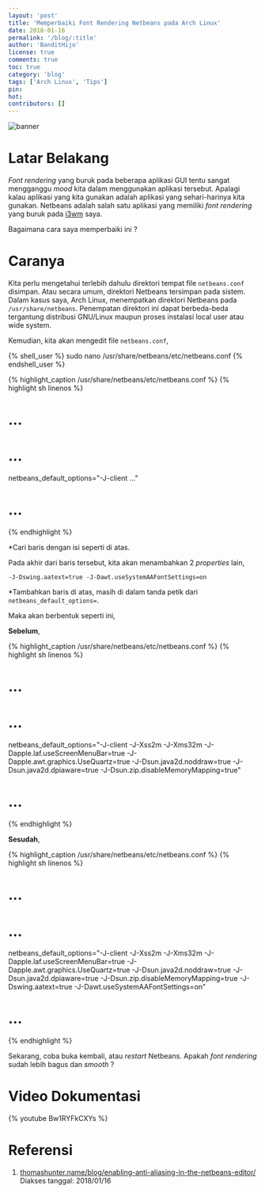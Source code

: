 ```yaml
---
layout: 'post'
title: 'Memperbaiki Font Rendering Netbeans pada Arch Linux'
date: 2018-01-16
permalink: '/blog/:title'
author: 'BanditHijo'
license: true
comments: true
toc: true
category: 'blog'
tags: ['Arch Linux', 'Tips']
pin:
hot:
contributors: []
---
```


<img class="post-body-img" src="{{ site.lazyload.logo_blank_banner }}" data-echo="https://4.bp.blogspot.com/-t8rFinLgSyM/WmCaNEg1ffI/AAAAAAAAG5Y/MteYia1GKyg3j6SGVMOAxT7slgPeX84YwCLcBGAs/s1600/Default%2BHeader%2BTemplate%2BPost%2B2X.png" onerror="imgError(this);" alt="banner">

# Latar Belakang
_Font rendering_ yang buruk pada beberapa aplikasi GUI tentu sangat mengganggu _mood_ kita dalam menggunakan aplikasi tersebut. Apalagi kalau aplikasi yang kita gunakan adalah aplikasi yang sehari-harinya kita gunakan.  Netbeans adalah salah satu aplikasi yang memiliki _font rendering_ yang buruk pada [i3wm](https://wiki.archlinux.org/index.php/I3) saya.

Bagaimana cara saya memperbaiki ini ?


# Caranya
Kita perlu mengetahui terlebih dahulu direktori tempat file `netbeans.conf` disimpan. Atau secara umum, direktori Netbeans tersimpan pada sistem. Dalam kasus saya, Arch Linux, menempatkan direktori Netbeans pada `/usr/share/netbeans`. Penempatan direktori ini dapat berbeda-beda tergantung distribusi GNU/Linux maupun proses instalasi local user atau wide system.

Kemudian, kita akan mengedit file `netbeans.conf`,

{% shell_user %}
sudo nano /usr/share/netbeans/etc/netbeans.conf
{% endshell_user %}

{% highlight_caption /usr/share/netbeans/etc/netbeans.conf %}
{% highlight sh linenos %}
# ...
# ...
netbeans_default_options="-J-client ..."
# ...
{% endhighlight %}

\*Cari baris dengan isi seperti di atas.

Pada akhir dari baris tersebut, kita akan menambahkan 2 _properties_ lain,

```
-J-Dswing.aatext=true -J-Dawt.useSystemAAFontSettings=on
```

\*Tambahkan baris di atas, masih di dalam tanda petik dari `netbeans_default_options=`.

Maka akan berbentuk seperti ini,

**Sebelum**,

{% highlight_caption /usr/share/netbeans/etc/netbeans.conf %}
{% highlight sh linenos %}
# ...
# ...
netbeans_default_options="-J-client -J-Xss2m -J-Xms32m -J-Dapple.laf.useScreenMenuBar=true -J-Dapple.awt.graphics.UseQuartz=true -J-Dsun.java2d.noddraw=true -J-Dsun.java2d.dpiaware=true -J-Dsun.zip.disableMemoryMapping=true"
# ...
{% endhighlight %}

**Sesudah**,

{% highlight_caption /usr/share/netbeans/etc/netbeans.conf %}
{% highlight sh linenos %}
# ...
# ...
netbeans_default_options="-J-client -J-Xss2m -J-Xms32m -J-Dapple.laf.useScreenMenuBar=true -J-Dapple.awt.graphics.UseQuartz=true -J-Dsun.java2d.noddraw=true -J-Dsun.java2d.dpiaware=true -J-Dsun.zip.disableMemoryMapping=true -J-Dswing.aatext=true -J-Dawt.useSystemAAFontSettings=on"
# ...
{% endhighlight %}

Sekarang, coba buka kembali, atau _restart_ Netbeans.
Apakah _font rendering_ sudah lebih bagus dan _smooth_ ?

# Video Dokumentasi

{% youtube Bw1RYFkCXYs %}

# Referensi
1. [thomashunter.name/blog/enabling-anti-aliasing-in-the-netbeans-editor/](https://thomashunter.name/blog/enabling-anti-aliasing-in-the-netbeans-editor/)
<br>Diakses tanggal: 2018/01/16


